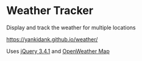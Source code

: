 # Weather Tracker
Display and track the weather for multiple locations

https://yankidank.github.io/weather/

Uses [jQuery 3.4.1](https://code.jquery.com/) and [OpenWeather Map](https://home.openweathermap.org/)
